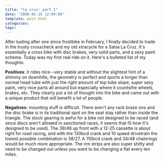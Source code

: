 ```yaml
---
title: "la cruz: part I"
date: "2008-05-25 12:00:00"
template: post.html
categories: 
tags: 
---
```


After lusting after one since frostbike in February, I finally decided to trade in the trusty crosscheck and my old xtracycle for a Salsa La Cruz. It's essentially a cross bike with disc brakes, very solid parts, and a sexy paint scheme. Today was my first real ride on it. Here's a bulleted list of my thoughts: 

**Positives**: it rides nice­--very stable and without the slightest hint of a shimmy on downhills, the geometry is perfect and sports a longer than normal head tube with just the right amount of top tube slope, super sexy paint, very nice parts all around but especially where it counts­the wheels, brakes, etc. They clearly put a lot of thought into the bike and came out with a unique product that will benefit a lot of people. 

**Negatives**: mounting stuff is difficult. There aren't any rack braze ons and the disc brake is in its traditional spot on the seat stay rather than inside the triangle. The stock gearing is awful for a bike not designed to be raced (and since discs aren't allowed in sanctioned races, it seems that IS how it's designed to be used). The 39/48 up front with a 12-25 cassette is about right for road racing, and with the 130bcd crank and 10 speed drivetrain the lowest possible combination is 38/27. A 110bcd crank and 34/48 chainrings would be much more appropriate. The rim strips are also super shitty and need to be changed out unless you want to be changing a flat every ten miles.
